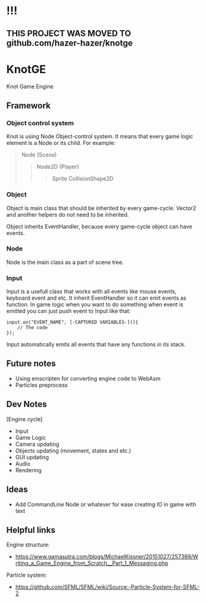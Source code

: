 # !!!
## THIS PROJECT WAS MOVED TO github.com/hazer-hazer/knotge

# KnotGE
Knot Game Engine


## Framework

### Object control system

Knot is using Node Object-control system.
It means that every game logic element is a Node or its child.
For example:
> Node (Scene)
> > Node2D (Player)
> > > Sprite
> > > CollisionShape2D

### Object
Object is main class that should be inherited by every game-cycle.
Vector2 and another helpers do not need to be inherited.

Object inherits EventHandler, because every game-cycle object can have events.


### Node
Node is the main class as a part of scene tree.

### Input
Input is a usefull class that works with all events like mouse events, keyboard event and etc.
It inherit EventHandler so it can emit events as function.
In game logic when you want to do something when event is emitted
you can just push event to Input like that:
```
input.on("EVENT_NAME", [-CAPTURED VARIABLES-](){
	// The code
});
```
Input automatically emits all events that have any functions in its stack.

## Future notes
- Using emscripten for converting engine code to WebAsm
- Particles preprocess

## Dev Notes

[Engine cycle]
* Input
* Game Logic
* Camera updating
* Objects updating (movement, states and etc.)
* GUI updating
* Audio
* Rendering

## Ideas
- Add CommandLine Node or whatever for ease creating IO in game with text

## Helpful links

Engine structure:
- https://www.gamasutra.com/blogs/MichaelKissner/20151027/257369/Writing_a_Game_Engine_from_Scratch__Part_1_Messaging.php

Particle system:
- https://github.com/SFML/SFML/wiki/Source:-Particle-System-for-SFML-2

